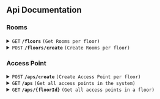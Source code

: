 ## Api Documentation

### Rooms

<details>
<summary><code>GET</code> <code><b>/floors</b></code> <code>(Get Rooms per floor)</code></summary>

##### Parameters

- floorId (required) [int] Id of floor to get all rooms from

##### Responses

- 200 (OK) [floor information including max coordinates + geojson of floor with id properties included]

  ```json
  {
    "floor": {
      "name": "Floor X",
      "id": 1,
      "level": 0,
      "maxX": 702.267546,
      "maxY": 576.730794
    },
    "geojson": {
      "type": "FeatureCollection",
      "features": [
        {
          "type": "Feature",
          "properties": {
            "name": "Room ABC",
            "poi": [475.7370116745971, 402.2121372031662],
            "category": "room",
            "id": 1
          },
          "geometry": {
            "type": "Polygon",
            "coordinates": [
              [
                [302.159367, 375.773586],
                [302.159367, 575.700438],
                [502.264908, 575.700438],
                [502.264908, 375.773586],
                [302.159367, 375.773586]
              ]
            ]
          }
        },
        {
          "type": "Feature",
          "properties": {
            "name": "Room Y",
            "poi": [475.7190904799454, 601.714511873351],
            "category": "room",
            "id": 2
          },
          "geometry": {
            "type": "Polygon",
            "coordinates": [
              [
                [501.161478, 375.755664],
                [501.161478, 575.682517],
                [702.267546, 575.682517],
                [702.267546, 375.755664],
                [501.161478, 375.755664]
              ]
            ]
          }
        },
        {
          "type": "Feature",
          "properties": {
            "name": "Koridor X",
            "poi": [154.9981713066682, 48.92084432717678],
            "category": "corridor",
            "id": 3
          },
          "geometry": {
            "type": "Polygon",
            "coordinates": [
              [
                [302.145119, 300.807233],
                [302.145119, 225.834664],
                [101.03905, 226.834298],
                [101.03905, 75.889525],
                [202.092348, 76.889159],
                [200.091293, 125.871238],
                [301.144591, 125.871238],
                [301.144591, 75.889525],
                [402.197889, 75.889525],
                [401.197361, 50.898668],
                [201.091821, 51.898302],
                [201.091821, -0.082679],
                [-4.016359, -2.081948],
                [0.98628, 301.806868],
                [302.145119, 300.807233]
              ]
            ]
          }
        },
        {
          "type": "Feature",
          "properties": {
            "name": "Room A",
            "poi": [438.7812660532264, 151.6585751978892],
            "category": "room",
            "id": 4
          },
          "geometry": {
            "type": "Polygon",
            "coordinates": [
              [
                [1.079156, 300.831738],
                [1.079156, 576.730794],
                [302.237995, 576.730794],
                [302.237995, 300.831738],
                [1.079156, 300.831738]
              ]
            ]
          }
        }
      ]
    }
  }
  ```

</details>

<details>
<summary><code>POST</code> <code><b>/floors/create</b></code> <code>(Create Rooms per floor)</code></summary>

##### Request Body

- json [floor name and level + geojson of floor]

  ```json
  {
    "floor": {
      "level": 0,
      "name": "ABCD"
    },
    "type": "FeatureCollection",
    "features": [
      {
        "type": "Feature",
        "properties": {
          "category": "room",
          "name": "Room ABC",
          "poi": [475.73701167459706, 402.2121372031662]
        },
        "geometry": {
          "type": "Polygon",
          "coordinates": [
            [
              [302.159367, 375.773586],
              [302.159367, 575.700438],
              [502.264908, 575.700438],
              [502.264908, 375.773586],
              [302.159367, 375.773586]
            ]
          ]
        }
      },
      {
        "type": "Feature",
        "properties": {
          "category": "room",
          "name": "DEFG",
          "poi": [475.7190904799454, 601.714511873351]
        },
        "geometry": {
          "type": "Polygon",
          "coordinates": [
            [
              [501.161478, 375.755664],
              [501.161478, 575.682517],
              [702.267546, 575.682517],
              [702.267546, 375.755664],
              [501.161478, 375.755664]
            ]
          ]
        }
      },
      {
        "type": "Feature",
        "properties": {
          "category": "corridor",
          "name": "Corridor XYZ",
          "poi": [154.9981713066682, 48.92084432717678]
        },
        "geometry": {
          "type": "Polygon",
          "coordinates": [
            [
              [302.145119, 300.807233],
              [302.145119, 225.834664],
              [101.03905, 226.834298],
              [101.03905, 75.889525],
              [202.092348, 76.889159],
              [200.091293, 125.871238],
              [301.144591, 125.871238],
              [301.144591, 75.889525],
              [402.197889, 75.889525],
              [401.197361, 50.898668],
              [201.091821, 51.898302],
              [201.091821, -0.082679],
              [-4.016359, -2.081948],
              [0.98628, 301.806868],
              [302.145119, 300.807233]
            ]
          ]
        }
      },
      {
        "type": "Feature",
        "properties": {
          "category": "room",
          "name": "Auditorium",
          "poi": [438.78126605322643, 151.65857519788918]
        },
        "geometry": {
          "type": "Polygon",
          "coordinates": [
            [
              [1.079156, 300.831738],
              [1.079156, 576.730794],
              [302.237995, 576.730794],
              [302.237995, 300.831738],
              [1.079156, 300.831738]
            ]
          ]
        }
      }
    ]
  }
  ```

##### Response

- 200 (OK) [No Response Body]
- 400 (Bad Request) [Attempt to add floor level that already exists]
  ```json
  {
    "error": {
      "status": 400,
      "message": "Floor level exists"
    }
  }
  ```
- 500 (Internal Server Error) [Unknown error not yet handled]

  <code>Unknown Error Ocurred</code>

</details>

### Access Point

<details><summary><code>POST</code> <code><b>/aps/create</b></code> <code>(Create Access Point per floor)</code></summary>

##### Request Body

- json [geojson of access points in a floor, with spaceId referring to the roomId (room or corridor) that an access point is in]
  ```json
  {
    "type": "FeatureCollection",
    "features": [
      {
        "type": "Feature",
        "properties": {
          "spaceId": 2,
          "bssids": [
            {
              "ssid": "Wifi",
              "bssid": "AB:CD:EF:12:34:5F"
            },
            {
              "ssid": "Wifi",
              "bssid": "AB:CD:EF:12:34:60"
            }
          ]
        },
        "geometry": {
          "type": "Point",
          "coordinates": [288.056992, 766.988323]
        }
      },
      {
        "type": "Feature",
        "properties": {
          "spaceId": 3,
          "bssids": [
            {
              "ssid": "Wifi",
              "bssid": "AB:CD:EF:12:34:61"
            },
            {
              "ssid": "Wifi",
              "bssid": "AB:CD:EF:12:34:62"
            }
          ]
        },
        "geometry": {
          "type": "Point",
          "coordinates": [400.056992, 750.988323]
        }
      }
    ]
  }
  ```

##### Response

- 200 (OK) [No Response Body]
- 400 (Bad Request) [Duplicate BSSID Input]
  ```json
  {
    "status": 400,
    "message": "Attempting to create a network with BSSID that already exists"
  }
  ```
- 500 (Internal Server Error) [Unknown error not yet handled]

  <code>Unknown Error Ocurred</code>

</details>

<details>
<summary><code>GET</code> <code><b>/aps</b></code> <code>(Get all access points in the system)</code></summary>

##### Parameters

- No Parameters

##### Response Body

- 200 (OK) [array of access points information for table view]

  - Key represents id of access point
  - each access point keeps information on the floor it is located in such as floor id, name, level, and the total access point in that floor
  - each access point object keeps the room / corridor it is located in

  Response Example:

  ```json
  [
    {
      "key": 1,
      "floor": {
        "id": 1,
        "name": "2",
        "level": 3,
        "apTotal": 2
      },
      "locationName": "Room ABCD"
    },
    {
      "key": 2,
      "floor": {
        "id": 1,
        "name": "2",
        "level": 3,
        "apTotal": 2
      },
      "locationName": "Corridor XYZ"
    }
  ]
  ```

</details>

<details>
<summary><code>GET</code> <code><b>/aps/{floorId}</b></code> <code>(Get all access points in a floor)</code></summary>

##### Parameters

- floorId (required) [int] Id of floor to get all access points from

### Response

- 200 (OK)
  ```json
  {
    "floor": {
      "id": 1,
      "name": "1"
    },
    "geojson": {
      "type": "FeatureCollection",
      "features": [
        {
          "type": "Feature",
          "properties": {
            "spaceId": 3,
            "spaceName": "Room ABCD",
            "bssids": [
              {
                "bssid": "AB:CD:EF:12:34:5F",
                "ssid": "Wifi"
              },
              {
                "bssid": "AB:CD:EF:12:34:60",
                "ssid": "Wifi"
              }
            ]
          },
          "geometry": {
            "type": "Point",
            "coordinates": [288.056992, 766.988323]
          }
        },
        {
          "type": "Feature",
          "properties": {
            "spaceId": 4,
            "spaceName": "Room EFGH",
            "bssids": [
              {
                "bssid": "AB:CD:EF:12:34:61",
                "ssid": "Wifi"
              },
              {
                "bssid": "AB:CD:EF:12:34:62",
                "ssid": "Wifi"
              }
            ]
          },
          "geometry": {
            "type": "Point",
            "coordinates": [250.056992, 600.988323]
          }
        }
      ]
    }
  }
  ```
  </details>
